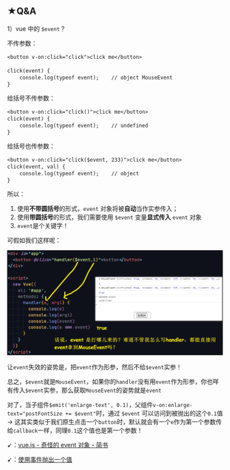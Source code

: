 ## ★Q&A

1）vue 中的 `$event`？

不传参数：

``` 
<button v-on:click="click">click me</button>

click(event) {
    console.log(typeof event);    // object MouseEvent
}
```

给括号不传参数：

```
<button v-on:click="click()">click me</button>
click(event) {
    console.log(typeof event);    // undefined
}
```

给括号也传参数：

```
<button v-on:click="click($event, 233)">click me</button>
click(event, val) {
    console.log(typeof event);    // object
}
```

所以：

1. 使用**不带圆括号**的形式，`event` 对象将被**自动**当作实参传入；
2. 使用**带圆括号**的形式，我们需要使用 `$event` 变量**显式传入** `event` 对象
3. `event`是个关键字！

可假如我们这样呢：

![event](assets/img/2020-07-23-13-06-03.png)

让`event`失效的姿势是，把`event`作为形参，然后不给`$event`实参！

总之，`$event`就是`MouseEvent`，如果你的`handler`没有用`event`作为形参，你也咩有传入`$event`实参，那么获取`MouseEvent`的姿势就是`event`

对了，当子组件`$emit('enlarge-text', 0.1)`，父组件`v-on:enlarge-text="postFontSize += $event"`时，通过 `$event` 可以访问到被抛出的这个`0.1`值 -> 这其实类似于我们原生点击一个`button`时，默认就会有一个`e`作为第一个参数传给`callback`一样，同理`0.1`这个值也是第一个参数！

➹：[vue.js - 奇怪的 event 对象 - 简书](https://www.jianshu.com/p/b078cfe97c92)

➹：[使用事件抛出一个值](https://cn.vuejs.org/v2/guide/components.html#%E4%BD%BF%E7%94%A8%E4%BA%8B%E4%BB%B6%E6%8A%9B%E5%87%BA%E4%B8%80%E4%B8%AA%E5%80%BC)


